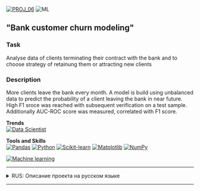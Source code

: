 [![PROJ_06](https://img.shields.io/badge/open%20PROJ-06-success)](https://github.com/imeleges/YPDS_Projects/tree/main/PROJ_06/forecasting_the_churn_of_betabank_customers.ipynb)
![ML](https://img.shields.io/static/v1?label=&message=ML&color=blue)

## "Bank customer churn modeling"  

### Task  
Analyse data of clients terminating their contract with the bank and to choose strategy of retainung them or attracting new clients

### Description
More clients leave the bank every month. 
A model is build using unbalanced data to predict the probability of a client leaving the bank in near future.
High F1 sroce was reached with subsequent verification on a test sample. Additionally AUC-ROC score was measured, correlated with F1 score. 

**Trends**  
[![Data Scientist](https://img.shields.io/static/v1?label=trend&message=Data%20Scientist&color=706fd3)](#)

**Tools and Skills**  
[![Pandas](https://img.shields.io/static/v1?label=tool&message=Pandas&color=40407a)](#)
[![Python](https://img.shields.io/static/v1?label=tool&message=Python&color=33d9b2)](#)
[![Scikit-learn](https://img.shields.io/static/v1?label=tool&message=Sklearn&color=ff793f)](#)
[![Matplotlib](https://img.shields.io/static/v1?label=tool&message=Matplotlib&color=706fd3)](#)
[![NumPy](https://img.shields.io/static/v1?label=tool&message=NumPy&color=ffda79)](#)  

[![Machine learning](https://img.shields.io/static/v1?label=skill&message=Machine%20learning&color=blue)](#)

***

<details>
<summary>RUS: Описание проекта на русском языке</summary>

## "Прогнозирование оттока клиентов банка"  

## Задачи проекта  
Анализ оттока клиентов из банка для выбора стратегии (удержание старых клиентов или привлечение новых клиентов).

## Описание проекта
Из банка стали уходить клиенты каждый месяц.
Спрогнозирована вероятность ухода клиента из банка в ближайшее время.
Построена модель с предельно большим значением `F1-меры` с последующей проверкой на тестовой выборке. Доведена метрика до `0.59`.
Дополнительно измерен `AUC-ROC`, соотнесен с `F1-мерой`.
Обучение с учителем. Работа с несбалансированными данными.

**Направление деятельности**  
[![Data Scientist](https://img.shields.io/static/v1?label=trend&message=Data%20Scientist&color=706fd3)](#)

**Навыки и инструменты**  
[![Pandas](https://img.shields.io/static/v1?label=tool&message=Pandas&color=40407a)](#)
[![Python](https://img.shields.io/static/v1?label=tool&message=Python&color=33d9b2)](#)
[![Scikit-learn](https://img.shields.io/static/v1?label=tool&message=Sklearn&color=ff793f)](#)
[![Matplotlib](https://img.shields.io/static/v1?label=tool&message=Matplotlib&color=706fd3)](#)
[![NumPy](https://img.shields.io/static/v1?label=tool&message=NumPy&color=ffda79)](#)  

[![Машинное обучение](https://img.shields.io/static/v1?label=skill&message=Машинное%20обучение&color=blue)](#)

</details>

***